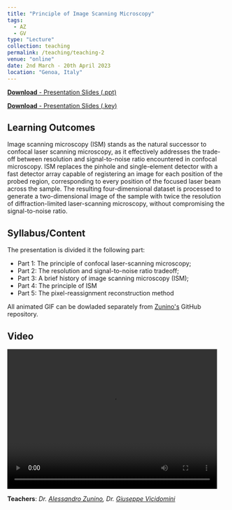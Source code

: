 ```yaml
---
title: "Principle of Image Scanning Microscopy"
tags:
  - AZ
  - GV
type: "Lecture"
collection: teaching
permalink: /teaching/teaching-2
venue: "online"
date: 2nd March - 20th April 2023
location: "Genoa, Italy"
---
```


[**Download** - Presentation Slides (.ppt)](https://vicidominilab.github.io/files/teaching-1.pdf)

[**Download** - Presentation Slides (.key)](https://vicidominilab.github.io/files/teaching-1.pdf)


## Learning Outcomes
Image scanning microscopy (ISM) stands as the natural successor to confocal laser scanning microscopy, as it effectively addresses the trade-off between resolution and signal-to-noise ratio encountered in confocal microscopy. ISM replaces the pinhole and single-element detector with a fast detector array capable of registering an image for each position of the probed region, corresponding to every position of the focused laser beam across the sample. The resulting four-dimensional dataset is processed to generate a two-dimensional image of the sample with twice the resolution of diffraction-limited laser-scanning microscopy, without compromising the signal-to-noise ratio.  

## Syllabus/Content
The presentation is divided it the following part:
- Part 1: The principle of confocal laser-scanning microscopy;
- Part 2: The resolution and signal-to-noise ratio tradeoff;
- Part 3: A brief history of image scanning microscopy (ISM);
- Part 4: The principle of ISM
- Part 5: The pixel-reassignment reconstruction method
  
All animated GIF can be dowladed separately from [Zunino's](https://github.com/Alessandro-Zunino/microscopy-animations) GitHub repository.


## Video
<video width="480" height="320" controls="controls" class="align-center">
<source src="/videos/VicidominiG_ISM_Principles.gif" type="video/gif">
</video>

**Teachers**: *Dr. [Alessandro Zunino](https://vicidominilab.github.io/team/AZ/), Dr. [Giuseppe Vicidomini](https://vicidominilab.github.io/team/GV/)*
